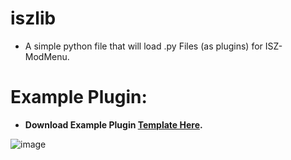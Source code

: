 # iszlib
- A simple python file that will load .py Files (as plugins) for ISZ-ModMenu.






# Example Plugin:
- **Download Example Plugin [Template Here]().**


![image](https://github.com/Cracko298/iszlib/assets/78656905/c642b8f4-e1cd-461f-9530-55b104c4e8df)
